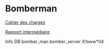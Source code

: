 # Bomberman

[Cahier des charges](https://docs.google.com/document/d/1gEFozNPFDPm2C9ztvQGUj8_0yCoesBJhk9zUMkcginA/edit?usp=sharing)

[Rapport intermédiaire](https://docs.google.com/document/d/11oqu3t9ncLUgkLQaShhbz3bx1tn_qMQ9Hgxr0MF6MIk/edit?usp=sharing)

Info DB
bomber_man
bomber_server
X1sww*04
